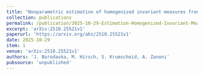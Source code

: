 ```yaml
---
title: "Nonparametric estimation of homogenized invariant measures from multiscale data via Hermite expansion"
collection: publications
permalink: /publication/2025-10-29-Estimation-Homogenized-Invariant-Measures
excerpt: 'arXiv:2510.25521v1'
paperurl: 'https://arxiv.org/abs/2510.25521v1'
date: 2025-10-29
item: 1
venue: 'arXiv:2510.25521v1'
authors: 'J. Borodavka, M. Hirsch, S. Krumscheid, A. Zanoni'
pubsource: 'unpublished'
---
```

